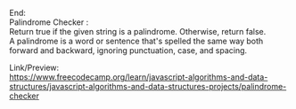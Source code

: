 End: </br>
Palindrome Checker : </br>
Return true if the given string is a palindrome. Otherwise, return false. </br>
A palindrome is a word or sentence that's spelled the same way both forward and backward, ignoring punctuation, case, and spacing. </br>

Link/Preview:</br>
https://www.freecodecamp.org/learn/javascript-algorithms-and-data-structures/javascript-algorithms-and-data-structures-projects/palindrome-checker
